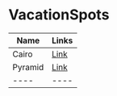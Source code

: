 # VacationSpots
| Name | Links |
|------|------|
| Cairo | [Link](/jasonTour.md) |
| Pyramid | [Link](/thanhtour.md) |
|----|----|

